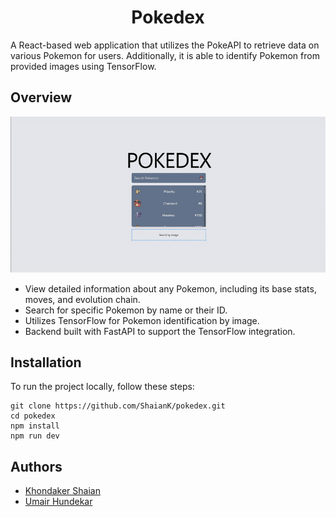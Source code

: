 <div align="center">
  <h1>Pokedex</h1>
</div>

A React-based web application that utilizes the PokeAPI to retrieve data on various Pokemon for users. Additionally, it is able to identify Pokemon from provided images using TensorFlow.

## Overview

<div align="center">
  <img src="https://github.com/ShaianK/pokedex/blob/main/media/pokedex_demo.gif" alt="Pokedex Demo GIF">
</div>

- View detailed information about any Pokemon, including its base stats, moves, and evolution chain.
- Search for specific Pokemon by name or their ID.
- Utilizes TensorFlow for Pokemon identification by image.
- Backend built with FastAPI to support the TensorFlow integration.

## Installation

To run the project locally, follow these steps:
```
git clone https://github.com/ShaianK/pokedex.git
cd pokedex
npm install
npm run dev
```

## Authors

- [Khondaker Shaian](https://www.github.com/shaiank)
- [Umair Hundekar](https://github.com/UmairHundekar)
